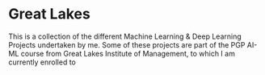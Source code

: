 # Great Lakes
 This is a collection of the different Machine Learning & Deep Learning Projects undertaken by me. Some of these projects are part of the PGP AI-ML course from Great Lakes Institute of Management, to which I am currently enrolled to
